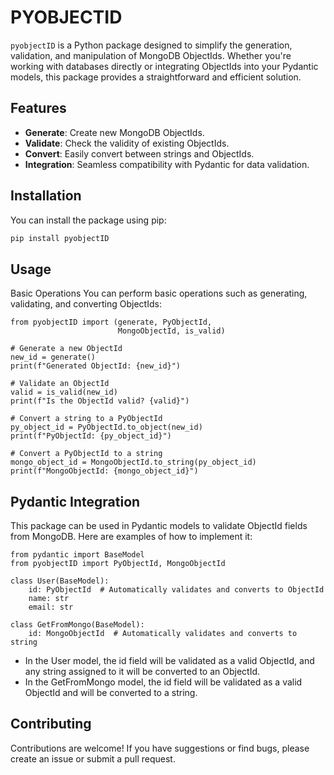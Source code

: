 # PYOBJECTID

`pyobjectID` is a Python package designed to simplify the generation, validation, and manipulation of MongoDB ObjectIds. Whether you're working with databases directly or integrating ObjectIds into your Pydantic models, this package provides a straightforward and efficient solution.

## Features

- **Generate**: Create new MongoDB ObjectIds.
- **Validate**: Check the validity of existing ObjectIds.
- **Convert**: Easily convert between strings and ObjectIds.
- **Integration**: Seamless compatibility with Pydantic for data validation.

## Installation

You can install the package using pip:

```bash
pip install pyobjectID
```

## Usage

Basic Operations
You can perform basic operations such as generating, validating, and converting ObjectIds:
```
from pyobjectID import (generate, PyObjectId, 
                        MongoObjectId, is_valid)

# Generate a new ObjectId
new_id = generate()
print(f"Generated ObjectId: {new_id}")

# Validate an ObjectId
valid = is_valid(new_id)
print(f"Is the ObjectId valid? {valid}")

# Convert a string to a PyObjectId
py_object_id = PyObjectId.to_object(new_id)
print(f"PyObjectId: {py_object_id}")

# Convert a PyObjectId to a string
mongo_object_id = MongoObjectId.to_string(py_object_id)
print(f"MongoObjectId: {mongo_object_id}")
```

## Pydantic Integration

This package can be used in Pydantic models to validate ObjectId fields from MongoDB. Here are examples of how to implement it:

```
from pydantic import BaseModel
from pyobjectID import PyObjectId, MongoObjectId

class User(BaseModel):
    id: PyObjectId  # Automatically validates and converts to ObjectId
    name: str
    email: str

class GetFromMongo(BaseModel):
    id: MongoObjectId  # Automatically validates and converts to string
```
- In the User model, the id field will be validated as a valid ObjectId, and any string assigned to it will be converted to an ObjectId. 
- In the GetFromMongo model, the id field will be validated as a valid ObjectId and will be converted to a string.


## Contributing
Contributions are welcome! If you have suggestions or find bugs, please create an issue or submit a pull request.